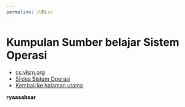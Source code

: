 ```yaml
---
permalink: /URLs/
---
```


# Kumpulan Sumber belajar Sistem Operasi

- [os.vlsm.org](https://os.vlsm.org/)
- [Slides Sistem Operasi](https://github.com/UI-FASILKOM-OS/SistemOperasi/tree/master/Slides/)
- [Kembali ke halaman utama](../)

**ryaasabsar**
